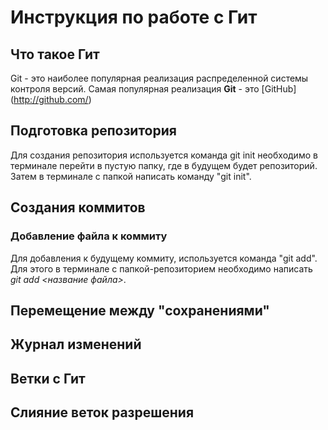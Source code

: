 # Инструкция по работе с Гит

## Что такое Гит
Git - это наиболее популярная реализация распределенной системы контроля версий. Самая популярная реализация **Git** - это [GitHub] (http://github.com/)

## Подготовка репозитория
Для создания репозитория используется команда git init необходимо в терминале перейти в пустую папку, где в будущем будет репозиторий. Затем в терминале с папкой написать команду "git init".

## Создания коммитов
### Добавление файла к коммиту
Для добавления к будущему коммиту, используется команда "git add". Для этого в терминале с папкой-репозиторием необходимо написать *git add <название файла>*.

## Перемещение между "сохранениями"

## Журнал изменений

## Ветки с Гит

## Слияние веток разрешения